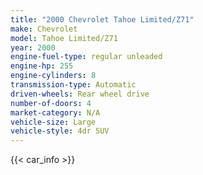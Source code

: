 ```yaml
---
title: "2000 Chevrolet Tahoe Limited/Z71"
make: Chevrolet
model: Tahoe Limited/Z71
year: 2000
engine-fuel-type: regular unleaded
engine-hp: 255
engine-cylinders: 8
transmission-type: Automatic
driven-wheels: Rear wheel drive
number-of-doors: 4
market-category: N/A
vehicle-size: Large
vehicle-style: 4dr SUV
---
```


{{< car_info >}}
